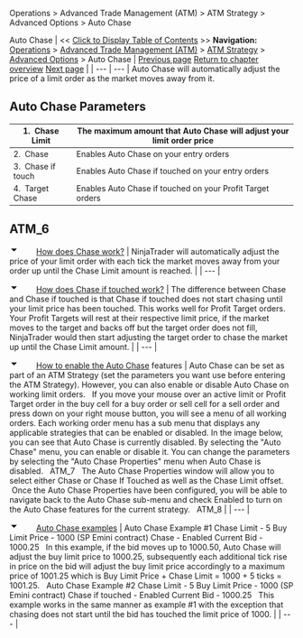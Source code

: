 ﻿
Operations \> Advanced Trade Management (ATM) \> ATM Strategy \> Advanced Options \> Auto Chase

Auto Chase
| \<\< [Click to Display Table of Contents](auto_chase.md) \>\> **Navigation:**     [Operations](operations-1.md) \> [Advanced Trade Management (ATM)](advanced_trade_management_atm-1.md) \> [ATM Strategy](atm_strategy-1.md) \> [Advanced Options](advanced_options-1.md) \> Auto Chase | [Previous page](advanced_options-1.md) [Return to chapter overview](advanced_options-1.md) [Next page](auto_reverse-1.md) |
| --- | --- |
Auto Chase will automatically adjust the price of a limit order as the market moves away from it.  
 
## Auto Chase Parameters
| 1\.  Chase Limit | The maximum amount that Auto Chase will adjust your limit order price |
| --- | --- |
| 2\.  Chase | Enables Auto Chase on your entry orders |
| 3\.  Chase if touch | Enables Auto Chase if touched on your entry orders |
| 4\.  Target Chase | Enables Auto Chase if touched on your Profit Target orders |

## 
## ATM_6
![tog_minus](tog_minus-1.gif)        [How does Chase work?](javascript:HMToggle('toggle','HowDoesChaseWork','HowDoesChaseWork_ICON'))
| NinjaTrader will automatically adjust the price of your limit order with each tick the market moves away from your order up until the Chase Limit amount is reached. |
| --- |

![tog_minus](tog_minus-1.gif)        [How does Chase if touched work?](javascript:HMToggle('toggle','HowDoesChaseIfTouchedWork','HowDoesChaseIfTouchedWork_ICON'))
| The difference between Chase and Chase if touched is that Chase if touched does not start chasing until your limit price has been touched. This works well for Profit Target orders. Your Profit Targets will rest at their respective limit price, if the market moves to the target and backs off but the target order does not fill, NinjaTrader would then start adjusting the target order to chase the market up until the Chase Limit amount. |
| --- |

![tog_minus](tog_minus-1.gif)        [How to enable the Auto Chase](javascript:HMToggle('toggle','HowToEnableTheAutoChase','HowToEnableTheAutoChase_ICON')) features
| Auto Chase can be set as part of an ATM Strategy (set the parameters you want use before entering the ATM Strategy). However, you can also enable or disable Auto Chase on working limit orders.   If you move your mouse over an active limit or Profit Target order in the buy cell for a buy order or sell cell for a sell order and press down on your right mouse button, you will see a menu of all working orders. Each working order menu has a sub menu that displays any applicable strategies that can be enabled or disabled. In the image below, you can see that Auto Chase is currently disabled. By selecting the "Auto Chase" menu, you can enable or disable it. You can change the parameters by selecting the "Auto Chase Properties" menu when Auto Chase is disabled.   ATM_7   The Auto Chase Properties window will allow you to select either Chase or Chase If Touched as well as the Chase Limit offset.  Once the Auto Chase Properties have been configured, you will be able to navigate back to the Auto Chase sub\-menu and check Enabled to turn on the Auto Chase features for the current strategy.   ATM_8 |
| --- |

![tog_minus](tog_minus-1.gif)        [Auto Chase examples](javascript:HMToggle('toggle','AutoChaseExamples','AutoChaseExamples_ICON'))
| Auto Chase Example \#1 Chase Limit \- 5 Buy Limit Price \- 1000 (SP Emini contract) Chase \- Enabled Current Bid \- 1000\.25   In this example, if the bid moves up to 1000\.50, Auto Chase will adjust the buy limit price to 1000\.25, subsequently each additional tick rise in price on the bid will adjust the buy limit price accordingly to a maximum price of 1001\.25 which is Buy Limit Price \+ Chase Limit \= 1000 \+ 5 ticks \= 1001\.25\.   Auto Chase Example \#2 Chase Limit \- 5 Buy Limit Price \- 1000 (SP Emini contract) Chase if touched \- Enabled Current Bid \- 1000\.25   This example works in the same manner as example \#1 with the exception that chasing does not start until the bid has touched the limit price of 1000\. |
| --- |
